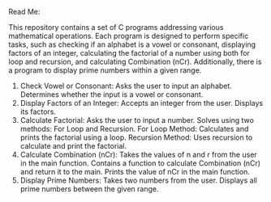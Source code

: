 Read Me:

This repository contains a set of C programs addressing various mathematical operations. Each program is designed to perform specific tasks, such as checking if an alphabet is a vowel or consonant, displaying factors of an integer, calculating the factorial of a number using both for loop and recursion, and calculating Combination (nCr). Additionally, there is a program to display prime numbers within a given range.

1. Check Vowel or Consonant:
    Asks the user to input an alphabet.
    Determines whether the input is a vowel or consonant.
2. Display Factors of an Integer:
    Accepts an integer from the user.
    Displays its factors.
3. Calculate Factorial:
    Asks the user to input a number.
    Solves using two methods: For Loop and Recursion.
    For Loop Method: 
        Calculates and prints the factorial using a loop.
    Recursion Method: 
        Uses recursion to calculate and print the factorial.
4. Calculate Combination (nCr):
    Takes the values of n and r from the user in the main function.
    Contains a function to calculate Combination (nCr) and return it to the main.
    Prints the value of nCr in the main function.
5. Display Prime Numbers:
    Takes two numbers from the user.
    Displays all prime numbers between the given range.
